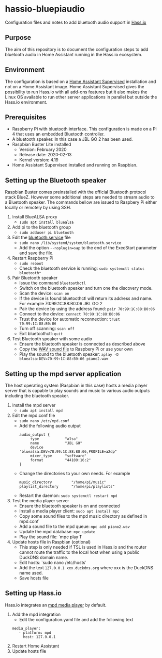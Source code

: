 # hassio-bluepiaudio
Configuration files and notes to add bluetooth audio support in [Hass.io](https://www.home-assistant.io/hassio/)

## Purpose
The aim of this repository is to document the configuration steps to add bluetooth audio in Home Assistant running in the Hass.io ecosystem.

## Environment
The configuration is based on a [Home Assistant Supervised](https://www.home-assistant.io/hassio/installation/#alternative-install-home-assistant-supervised-on-a-generic-linux-host) installation and not on a Home Assistant image. Home Assistant Supervised gives the possibility to run Hass.io with all add-ons features but it also makes the Linux OS available to run other server applications in parallel but outside the Hass.io environment. 

## Prerequisites
- Raspberry Pi with bluetooth interface. This configuration is made on a Pi 4 that uses an embedded Bluetooth controller.
- A bluetooth speaker. In this case a JBL GO 2 has been used.
- Raspbian Buster Lite installed 
  - Version: February 2020
  - Release date: 2020-02-13
  - Kernel version: 4.19
- Home Assistant Supervised installed and running on Raspbian.

## Setting up the Bluetooth speaker
Raspbian Buster comes preinstalled with the official Bluetooth protocol stack BlueZ. However some additional steps are needed to stream audio to a Bluetooth speaker. The commands bellow are issued to Raspbery Pi either locally or remotely by using SSH.
1. Install BlueALSA proxy
   - `sudo apt install bluealsa`
2. Add pi to the bluetooth group
   - `sudo adduser pi bluetooth`
3. Edit the [bluetooth.service](bluetooth.service) file
   - `sudo nano /lib/systemd/system/bluetooth.service`
   - Add the option `--noplugin=sap` to the end of the ExecStart parameter and save the file.
4. Restart Raspberry Pi
   - `sudo reboot`
   - Check the bluetooth service is running: `sudo systemctl status bluetooth*`
5. Pair Bluetooth speaker
   - Issue the command `bluetoothctl`
   - Switch on the bluetooth speaker and turn one the discovery mode.
   - Scan the device: `scan on`
   - If the device is found bluetoothctl will return its address and name. For example 70:99:1C:88:B0:06 JBL GO 2
   - Pair the device by using the address found: `pair 70:99:1C:88:B0:06`
   - Connect to the device: `connect 70:99:1C:88:B0:06`
   - Trust the device for automatic reconnection: `trust 70:99:1C:88:B0:06`
   - Turn off scanning: `scan off`
   - Exit bluetoothctl: `quit`
6. Test Bluetooth speaker with some audio
   - Ensure the bluetooth speaker is connected as described above
   - Copy the [WAV sound file](piano2.wav) to Raspbery Pi or use your own
   - Play the sound to the bluetooth speaker: `aplay -D bluealsa:DEV=70:99:1C:88:B0:06 piano2.wav`

## Setting up the mpd server application
The host operating system (Raspbian in this case) hosts a media player server that is capable to play sounds and music to various audio outputs including the bluetooth speaker.
1. Install the mpd server
   - `sudo apt install mpd`
2. Edit the mpd.conf file
   - `sudo nano /etc/mpd.conf`
   - Add the following audio output
     ```
     audio_output {
          type            "alsa"
          name            "JBL GO"
          device          "bluealsa:DEV=70:99:1C:88:B0:06,PROFILE=a2dp"
          mixer_type      "software"
          format          "44100:16:2"
     }
     ```
   - Change the directories to your own needs. For example
     ```
     music_directory         "/home/pi/music"
     playlist_directory      "/home/pi/playlists"
     ```
   - Restart the daemon: `sudo systemctl restart mpd`
3. Test the media player server
   - Ensure the bluetooth speaker is on and connected 
   - Install a media player client: `sudo apt install mpc`
   - Copy some sound files to the mpd music directory as defined in mpd.conf
   - Add a sound file to the mpd queue: `mpc add piano2.wav`
   - Update the mpd database: `mpc update`
   - Play the sound file: `mpc play 1'
4. Update hosts file in Raspbian (optional)
   - This step is only needed if TSL is used in Hass.io and the router cannot route the traffic to the local host when using a public DuckDNS domain name.
   - Edit hosts: `sudo nano /etc/hosts'
   - Add the text `127.0.0.1 xxx.duckdns.org` where xxx is the DuckDNS name used.
   - Save hosts file
## Setting up Hass.io
Hass.io integrates an [mpd media player](https://www.home-assistant.io/integrations/mpd/) by default.
1. Add the mpd integration 
   - Edit the configuration.yaml file and add the following text
   ```
   media_player:
      - platform: mpd
        host: 127.0.0.1
   ```
2. Restart Home Assistant
3. Update hosts file 
